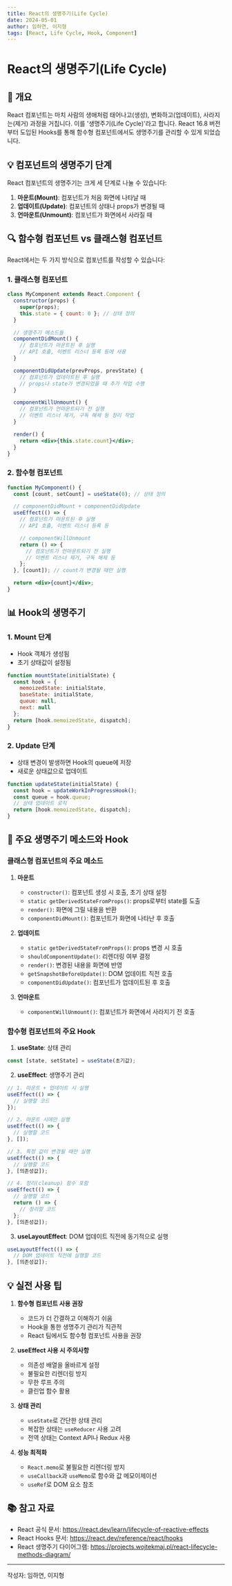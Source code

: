 ```yaml
---
title: React의 생명주기(Life Cycle)
date: 2024-05-01
author: 임하연, 이지형
tags: [React, Life Cycle, Hook, Component]
---
```


# React의 생명주기(Life Cycle)

## 📝 개요

React 컴포넌트는 마치 사람의 생애처럼 태어나고(생성), 변화하고(업데이트), 사라지는(제거) 과정을 거칩니다. 이를 '생명주기(Life Cycle)'라고 합니다. React 16.8 버전부터 도입된 Hooks를 통해 함수형 컴포넌트에서도 생명주기를 관리할 수 있게 되었습니다.

## 💡 컴포넌트의 생명주기 단계

React 컴포넌트의 생명주기는 크게 세 단계로 나눌 수 있습니다:

1. **마운트(Mount)**: 컴포넌트가 처음 화면에 나타날 때
2. **업데이트(Update)**: 컴포넌트의 상태나 props가 변경될 때
3. **언마운트(Unmount)**: 컴포넌트가 화면에서 사라질 때

## 🔍 함수형 컴포넌트 vs 클래스형 컴포넌트

React에서는 두 가지 방식으로 컴포넌트를 작성할 수 있습니다:

### 1. 클래스형 컴포넌트
```jsx
class MyComponent extends React.Component {
  constructor(props) {
    super(props);
    this.state = { count: 0 }; // 상태 정의
  }

  // 생명주기 메소드들
  componentDidMount() {
    // 컴포넌트가 마운트된 후 실행
    // API 호출, 이벤트 리스너 등록 등에 사용
  }

  componentDidUpdate(prevProps, prevState) {
    // 컴포넌트가 업데이트된 후 실행
    // props나 state가 변경되었을 때 추가 작업 수행
  }

  componentWillUnmount() {
    // 컴포넌트가 언마운트되기 전 실행
    // 이벤트 리스너 제거, 구독 해제 등 정리 작업
  }

  render() {
    return <div>{this.state.count}</div>;
  }
}
```

### 2. 함수형 컴포넌트
```jsx
function MyComponent() {
  const [count, setCount] = useState(0); // 상태 정의

  // componentDidMount + componentDidUpdate
  useEffect(() => {
    // 컴포넌트가 마운트된 후 실행
    // API 호출, 이벤트 리스너 등록 등

    // componentWillUnmount
    return () => {
      // 컴포넌트가 언마운트되기 전 실행
      // 이벤트 리스너 제거, 구독 해제 등
    };
  }, [count]); // count가 변경될 때만 실행

  return <div>{count}</div>;
}
```

## 📊 Hook의 생명주기

### 1. Mount 단계
- Hook 객체가 생성됨
- 초기 상태값이 설정됨
```jsx
function mountState(initialState) {
  const hook = {
    memoizedState: initialState,
    baseState: initialState,
    queue: null,
    next: null
  };
  return [hook.memoizedState, dispatch];
}
```

### 2. Update 단계
- 상태 변경이 발생하면 Hook의 queue에 저장
- 새로운 상태값으로 업데이트
```jsx
function updateState(initialState) {
  const hook = updateWorkInProgressHook();
  const queue = hook.queue;
  // 상태 업데이트 로직
  return [hook.memoizedState, dispatch];
}
```

## 🤔 주요 생명주기 메소드와 Hook

### 클래스형 컴포넌트의 주요 메소드
1. **마운트**
   - `constructor()`: 컴포넌트 생성 시 호출, 초기 상태 설정
   - `static getDerivedStateFromProps()`: props로부터 state를 도출
   - `render()`: 화면에 그릴 내용을 반환
   - `componentDidMount()`: 컴포넌트가 화면에 나타난 후 호출

2. **업데이트**
   - `static getDerivedStateFromProps()`: props 변경 시 호출
   - `shouldComponentUpdate()`: 리렌더링 여부 결정
   - `render()`: 변경된 내용을 화면에 반영
   - `getSnapshotBeforeUpdate()`: DOM 업데이트 직전 호출
   - `componentDidUpdate()`: 컴포넌트가 업데이트된 후 호출

3. **언마운트**
   - `componentWillUnmount()`: 컴포넌트가 화면에서 사라지기 전 호출

### 함수형 컴포넌트의 주요 Hook
1. **useState**: 상태 관리
```jsx
const [state, setState] = useState(초기값);
```

2. **useEffect**: 생명주기 관리
```jsx
// 1. 마운트 + 업데이트 시 실행
useEffect(() => {
  // 실행할 코드
});

// 2. 마운트 시에만 실행
useEffect(() => {
  // 실행할 코드
}, []);

// 3. 특정 값이 변경될 때만 실행
useEffect(() => {
  // 실행할 코드
}, [의존성값]);

// 4. 정리(cleanup) 함수 포함
useEffect(() => {
  // 실행할 코드
  return () => {
    // 정리할 코드
  };
}, [의존성값]);
```

3. **useLayoutEffect**: DOM 업데이트 직전에 동기적으로 실행
```jsx
useLayoutEffect(() => {
  // DOM 업데이트 직전에 실행할 코드
}, [의존성값]);
```

## 💡 실전 사용 팁

1. **함수형 컴포넌트 사용 권장**
   - 코드가 더 간결하고 이해하기 쉬움
   - Hook을 통한 생명주기 관리가 직관적
   - React 팀에서도 함수형 컴포넌트 사용을 권장

2. **useEffect 사용 시 주의사항**
   - 의존성 배열을 올바르게 설정
   - 불필요한 리렌더링 방지
   - 무한 루프 주의
   - 클린업 함수 활용

3. **상태 관리**
   - `useState`로 간단한 상태 관리
   - 복잡한 상태는 `useReducer` 사용 고려
   - 전역 상태는 Context API나 Redux 사용

4. **성능 최적화**
   - `React.memo`로 불필요한 리렌더링 방지
   - `useCallback`과 `useMemo`로 함수와 값 메모이제이션
   - `useRef`로 DOM 요소 참조

## 📚 참고 자료

- React 공식 문서: https://react.dev/learn/lifecycle-of-reactive-effects
- React Hooks 문서: https://react.dev/reference/react/hooks
- React 생명주기 다이어그램: https://projects.wojtekmaj.pl/react-lifecycle-methods-diagram/

---

작성자: 임하연, 이지형
